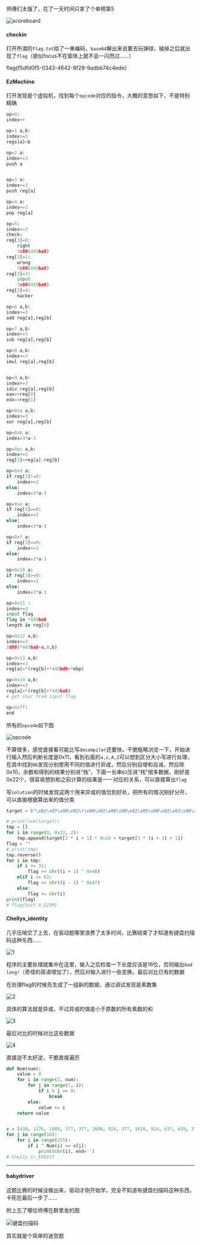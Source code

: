 师傅们太强了，花了一天时间只拿了个单榜第5

![scoreboard](_images/2020-GKCTF/scoreboard.png)

#### checkin

打开所谓的`flag.txt`给了一串编码，`base64`解出来说要去玩弹球，输掉之后就出现了`flag`（貌似focus不在窗体上就不会一闪而过……）

flag{f5dfd0f5-0343-4642-8f28-9adbb74c4ede}

#### EzMachine

打开发现是个虚拟机，找到每个`opcode`对应的指令，大概的意思如下，不是特别精确

```python
op=0: 
index++

op=1 a,b: 
index+=3
regs[a]=b

op=2 a:
index+=3
push a


op=3 a:
index+=3
push reg[a]

op=4 a:
index+=3
pop reg[a]

op=5:
index+=3
check:
reg[3]=0:
    right
    7c00(445ba8)
reg[3]=1:
    wrong
    7c00(445ba8)
reg[3]=3:
    input
    7c00(445ba8)
reg[3]=4:
    hacker

op=6 a,b:
index+=3
add reg[a],reg[b]

op=7 a,b:
index+=3
sub reg[a],reg[b]

op=8 a,b:
index+=3
imul reg[a],reg[b]


op=9 a,b:
index+=3
idiv reg[a],reg[b]
eax=>reg[0]
edx=>reg[1]

op=0xa a,b:
index+=3
xor reg[a],reg[b]

op=0xb a:
index=3*a-3

op=0xc a,b:
index+=3
reg[3]=reg[a]-reg[b]

op=0xd a:
if reg[3]!=0:
    index+=3
else:
    index=3*a-3

op=0xe a:
if reg[3]==0:
    index+=3
else:
    index=3*a-3

op=0xf a:
if reg[3]<=0:
    index+=3
else:
    index=3*a-3

op=0x10 a:
if reg[3]>=0:
    index+=3
else:
    index=3*a-3

op=0x11 :
index+=3
input flag
flag in *445ba8
length in reg[0]

op=0x12 a,b:
index+=3
2d90(*445ba8+a,0,b)

op=0x13 a,b:
index+=3
reg[a]=*(reg[b]+*445bd0+*ebp)

op=0x14 a,b:
index+=3
reg[a]=*(reg[b]+*445ba8)
# get char from input flag 

op=0xff:
end
```

所有的`opcode`如下图

![opcode](_images/2020-GKCTF/EzMachine.png)

不算很多，感觉直接看可能比写`decompiler`还要快，干脆粗略浏览一下，开始进行输入然后判断长度是0x11，看到右面的`a,z,A,Z`可以想到区分大小写进行处理，在其中找到`06`发现分别使用不同的值进行异或，然后分别自增和自减，然后除0x10，余数和得到的结果分别进“栈”，下面一长串`02`压进"栈"很多数据，刚好是0x22个，很容易想到和之前计算的结果是一一对应的关系，可以直接算出`flag`

写`solution`的时候发现这两个用来异或的值恰到好处，把所有的情况刚好分开，可以直接根据算出来的值分类

```python
target = b"\x02\x07\x00\x02\r\x00\x02\x00\x00\x02\x05\x00\x02\x01\x00\x02\x0c\x00\x02\x01\x00\x02\x00\x00\x02\x00\x00\x02\r\x00\x02\x05\x00\x02\x0f\x00\x02\x00\x00\x02\t\x00\x02\x05\x00\x02\x0f\x00\x02\x03\x00\x02\x00\x00\x02\x02\x00\x02\x05\x00\x02\x03\x00\x02\x03\x00\x02\x01\x00\x02\x07\x00\x02\x07\x00\x02\x0b\x00\x02\x02\x00\x02\x01\x00\x02\x02\x00\x02\x07\x00\x02\x02\x00\x02\x0c\x00\x02\x02\x00\x02\x02\x00"

# print(len(target))
tmp = []
for i in range(0, 0x22, 2):
    tmp.append(target[3 * i + 1] * 0x10 + target[3 * (i + 1) + 1])
flag = ""
# print(tmp)
tmp.reverse()
for i in tmp:
    if i <= 31:
        flag += chr((i + 1) ^ 0x4B)
    elif i <= 63:
        flag += chr((i - 1) ^ 0x47)
    else:
        flag += chr(i)
print(flag)
# flag{Such_A_EZVM}
```

#### Chellys_identity

几乎压哨交了上去，在驱动题哪里浪费了太多时间，比赛结束了才知道有键盘扫描码这种东西……

![1](_images/2020-GKCTF/Chelly-1.png)

程序的主要处理就集中在这里，输入之后检查一下长度应该是16位，否则输出`bad long!`（奇怪的英语增加了），然后对输入进行一些变换，最后对比已有的数据

在处理flag的时候先生成了一组新的数据，通过调试发现是素数集

![2](_images/2020-GKCTF/Chelly-2.png)

具体的算法就是异或，不过异或的值是小于原数的所有素数的和

![3](_images/2020-GKCTF/Chelly-3.png)

最后对比的时候对比这些数据

![4](_images/2020-GKCTF/Chelly-4.png)

直接逆不太好逆，干脆直接遍历

```python
def Num(num):
    value = 0
    for i in range(2, num):
        for j in range(2, i):
            if i % j == 0:
                break
        else:
            value += i
    return value


v = [438, 1176, 1089, 377, 377, 1600, 924, 377, 1610, 924, 637, 639, 376, 566, 836, 830]
for j in range(16):
    for i in range(255):
        if i ^ Num(i) == v[j]:
            print(chr(i), end='')
# Che11y_1s_EG0IST
```

---

#### babydriver

这题比赛的时候没做出来，驱动才刚开始学，完全不知道有键盘扫描码这种东西，卡死在最后一步了……

附上忘了哪位师傅在群里发的图

![键盘扫描码](_images/2020-GKCTF/键盘扫描码.jpg)

其实就是个简单的迷宫题